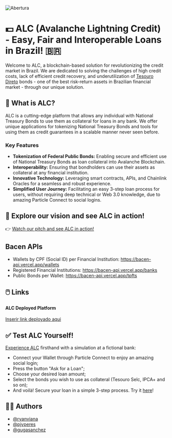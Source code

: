 
![Abertura](https://github.com/pjvperes/alc/assets/62973287/e38ddf29-bbf2-43cd-bf8b-81a1bb443ee0)

# 💵 ALC (Avalanche Lightning Credit) - Easy, Fair and Interoperable Loans in Brazil! 🇧🇷

Welcome to ALC, a blockchain-based solution for revolutionizing the credit market in Brazil. We are dedicated to solving the challenges of high credit costs, lack of efficient credit recovery, and underutilization of [Tesouro Direto](https://www.b3.com.br/en_us/products-and-services/tesouro-direto/technical-information.htm) bonds - one of the best risk-return assets in Brazilian financial market - through our unique solution.

## 🌟 What is ALC?
ALC is a cutting-edge platform that allows any individual with National Treasury Bonds to use them as collateral for loans in any bank. We offer unique applications for tokenizing National Treasury Bonds and tools for using them as credit guarantees in a scalable manner never seen before.

### Key Features
- **Tokenization of Federal Public Bonds:** Enabling secure and efficient use of National Treasury Bonds as loan collateral into Avalanche Blockchain.
- **Interoperability:** Ensuring that bondholders can use their assets as collateral at any financial institution.
- **Innovative Technology:** Leveraging smart contracts, APIs, and Chainlink Oracles for a seamless and robust experience.
- **Simplified User Journey:** Facilitating an easy 3-step loan process for users, without requiring deep technical or Web 3.0 knowledge, due to amazing Particle Connect to social logins.

## 🎥 Explore our vision and see ALC in action!
👉 [Watch our pitch and see ALC in action!](https://youtube.com/)

## Bacen APIs
- Wallets by CPF (Social ID) per Financial Institution: https://bacen-api.vercel.app/wallets
- Registered Financial Institutions: https://bacen-api.vercel.app/banks
- Public Bonds per Wallet: https://bacen-api.vercel.app/tpfts

## 🖱️ Links
#### ALC Deployed Platform
[Inserir link deployado aqui]()

## ✅ Test ALC Yourself!
[Experience ALC]() firsthand with a simulation at a fictional bank:

- Connect your Wallet through Particle Connect to enjoy an amazing social login;
- Press the button "Ask for a Loan";
- Choose your desired loan amount;
- Select the bonds you wish to use as collateral (Tesouro Selc, IPCA+ and so on);
- And voilà! Secure your loan in a simple 3-step process. Try it [here]()!


## 👨‍💻 Authors

- [@ryanviana](https://www.github.com/ryanviana)
- [@pjvperes](https://www.github.com/pjvperes)
- [@gugasanchez](https://www.github.com/gugasanchez)
